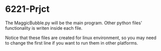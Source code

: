 # 6221-Prjct

The MaggicBubble.py will be the main program.
Other python files' functionality is writen inside each file.

Notice that these files are created for linux environment, so
you may need to change the first line if you want to run them
in other platforms.

